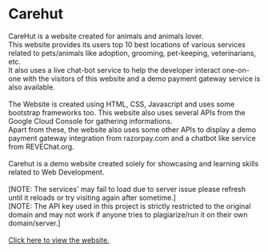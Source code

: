# Carehut

CareHut is a website created for animals and animals lover.
<br>
This website provides its users top 10 best locations of various services related to pets/animals like adoption, grooming, pet-keeping, veterinarians, etc. 
<br>
It also uses a live chat-bot service to help the developer interact one-on-one with the visitors of this website and a demo payment gateway service is also available.
<br><br>
The Website is created using HTML, CSS, Javascript and uses some bootstrap frameworks too. This website also uses several APIs from the Google Cloud Console for gathering informations.
<br>
Apart from these, the website also uses some other APIs to display a demo payment gateway integration from razorpay.com and a chatbot like service from REVEChat.org.
<br><br>
Carehut is a demo website created solely for showcasing and learning skills related to Web Development.
<br/>
<br/>
[NOTE: The services' may fail to load due to server issue please refresh until it reloads or try visiting again after sometime.]
<br/>
[NOTE: The API key used in this project is strictly restricted to the original domain and may not work if anyone tries to plagiarize/run it on their own domain/server.]
<br/>
<br/>
<a href="">Click here to view the website.</a>